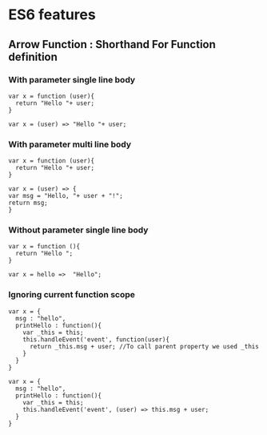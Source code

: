 # ES6 features
## Arrow Function : Shorthand For Function definition

### With parameter single line body
```
var x = function (user){
  return "Hello "+ user;
}

var x = (user) => "Hello "+ user;
```

### With parameter multi line body
```
var x = function (user){
  return "Hello "+ user;
}

var x = (user) => {
var msg = "Hello, "+ user + "!"; 
return msg;
}
```

### Without parameter single line body
```
var x = function (){
  return "Hello ";
}

var x = hello =>  "Hello"; 
```

### Ignoring current function scope
```
var x = {
  msg : "hello",
  printHello : function(){
    var _this = this;
    this.handleEvent('event', function(user){
      return _this.msg + user; //To call parent property we used _this
    }
  }
}

var x = {
  msg : "hello",
  printHello : function(){
    var _this = this;
    this.handleEvent('event', (user) => this.msg + user;
  }
}
```
